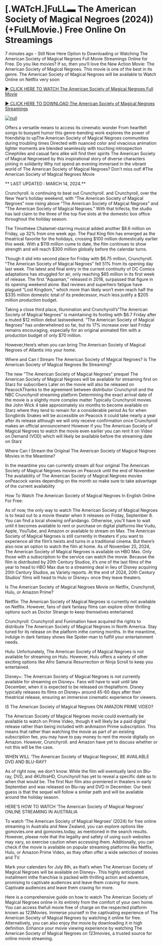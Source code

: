<h1>[.WATcH.]FuLL▬ The American Society of Magical Negroes (2024)) (+FulLMovie.) Free Online On Streamings</h1>

7 minutes ago - Still Now Here Option to Downloading or Watching The American Society of Magical Negroes Full Movie Streamings Online for Free. Do you like movies? If so, then you’ll love the New Action Movie: The American Society of Magical Negroes. This movie is one of the best in its genre. The American Society of Magical Negroes will be available to Watch Online on Netflix very soon</p>
<p dir="auto"><a href="https://cutt.ly/Ew0ZczjR" rel="nofollow">► CLICK HERE TO WATCH The American Society of Magical Negroes Full Movie</a></p>
<p dir="auto"><a href="https://cutt.ly/Ew0ZczjR" rel="nofollow">► CLICK HERE TO DOWNLOAD The American Society of Magical Negroes Streamings</a></p>
<p dir="auto"><a href="https://cutt.ly/Ew0ZczjR" rel="nofollow"><img src="https://camo.githubusercontent.com/abb2148613ed2c31b6fd5c164e6a142c9074d86e9468c674b26300adbf87c7f7/68747470733a2f2f7374617469632e7769787374617469632e636f6d2f6d656469612f3835356132355f30343362356162656234616534643335616330303331393865376665353665647e6d76322e676966" alt="null" style="max-width: 100%;"></a>
      <span>
        <a href="https://cutt.ly/Ew0ZczjR" rel="nofollow">
</a></span></p><p dir="auto">Offers a versatile means to access its cinematic wonder From heartfelt songs to buoyant humor this genre-bending work explores the power of friendship to upThe American Society of Magical Negroes communities during troubling times Directed with nuanced color and vivacious animation lighter moments are blended seamlessly with touching introspection Cinephiles and casual fans alike will find their spirits The American Society of Magical Negroesed by this inspirational story of diverse characters joining in solidarity Why not spend an evening immersed in the vibrant world of The American Society of Magical Negroes? Don’t miss out! #The American Society of Magical Negroes Movie</p>
<p dir="auto">** LAST UPDATED : MARCH 14, 2024.**</p>
<p dir="auto">Crunchyroll. is continuing to beat out Crunchyroll. and Crunchyroll, over the New Year’s holiday weekend, with “The American Society of Magical Negroes” now rising above “The American Society of Magical Negroes” and “The American Society of Magical Negroes.” With that trifecta, the studio has laid claim to the three of the top five slots at the domestic box office throughout the holiday season.</p>
<p dir="auto">The Timothéee Chalamet-starring musical added another $8.6 million on Friday, up 32% from one week ago. The Paul King film has emerged as the theatrical favorite for the holidays, crossing $100 million domestically earlier this week. With a $119 million cume to date, the film continues to show strength and will reach $300 million globally before the calendar turns.</p>

<p dir="auto">Though it slid into second place for Friday with $6.75 million, Crunchyroll. “The American Society of Magical Negroes” fell 51% from its opening day last week. The latest and final entry in the current continuity of DC Comics adaptations has struggled for air, only reaching $65 million in its first week of release. The first “Aquaman,” released in 2018, surpassed that figure in its opening weekend alone. Bad reviews and superhero fatigue have plagued “Lost Kingdom,” which more than likely won’t even reach half the $335 million domestic total of its predecessor, much less justify a $205 million production budget.</p>
<p dir="auto">Taking a close third place, Illumination and Crunchyroll’s“The American Society of Magical Negroes” is maintaining its footing with $6.7 Friday after a muted $12 million debut lastweekend. “The American Society of Magical Negroes” has underwhelmed so far, but its 17% increase over last Friday remains encouraging, especially for an original animated film with a production budget of only $70 million.</p>
<p dir="auto">However,Here’s when you can bring The American Society of Magical Negroes of Atlantis into your home.</p>
<p dir="auto">Where and Can I Stream The American Society of Magical Negroes? Is The American Society of Magical Negroes Be Streaming?</p>
<p dir="auto">The new "The American Society of Magical Negroes" prequel The American Society of Magical Negroes will be available for streaming first on Starz for subscribers Later on the movie will also be released on PeacockThanks to the agreement between distributor Crunchyroll and the NBC Crunchyroll streaming platform Determining the exact arrival date of the movie is a slightly more complex matter Typically Crunchyroll movies like John Wick 4 take approximately six months to become available on Starz where they tend to remain for a considerable period As for when Songbirds Snakes will be accessible on Peacock it could take nearly a year after its release although we will only receive confirmation once Crunchyroll makes an official announcement However if you The American Society of Magical Negroes to watch the movie even earlier you can rent it on Video on Demand (VOD) which will likely be available before the streaming date on Starz</p>
<p dir="auto">Where Can I Stream the Original The American Society of Magical Negroes Movies in the Meantime?</p>
<p dir="auto">In the meantime you can currently stream all four original The American Society of Magical Negroes movies on Peacock until the end of November The availability of The American Society of Magical Negroes movies onPeacock varies depending on the month so make sure to take advantage of the current availability</p>
<p dir="auto">How To Watch The American Society of Magical Negroes In English Online For Free:</p>
<p dir="auto">As of now, the only way to watch The American Society of Magical Negroes is to head out to a movie theater when it releases on Friday, September 8. You can find a local showing onFandango. Otherwise, you’ll have to wait until it becomes available to rent or purchase on digital platforms like Vudu, Apple, YouTube, and Amazon or available to stream on Max. The American Society of Magical Negroes is still currently in theaters if you want to experience all the film’s twists and turns in a traditional cinema. But there’s also now an option to watch the film at home. As of November 25, 2024, The American Society of Magical Negroes is available on HBO Max. Only those with a subscription to the service can watch the movie. Because the film is distributed by 20th Century Studios, it’s one of the last films of the year to head to HBO Max due to a streaming deal in lieu of Disney acquiring 20th Century Studios, as Variety reports. At the end of 2024, 20th Century Studios’ films will head to Hulu or Disney+ once they leave theaters.</p>
<p dir="auto">Is The American Society of Magical Negroes Movie on Netflix, Crunchyroll, Hulu, or Amazon Prime?</p>
<p dir="auto">Netflix: The American Society of Magical Negroes is currently not available on Netflix. However, fans of dark fantasy films can explore other thrilling options such as Doctor Strange to keep themselves entertained.</p>
<p dir="auto">Crunchyroll: Crunchyroll and Funimation have acquired the rights to distribute The American Society of Magical Negroes in North America. Stay tuned for its release on the platform inthe coming months. In the meantime, indulge in dark fantasy shows like Spider-man to fulfill your entertainment needs.</p>
<p dir="auto">Hulu: Unfortunately, The American Society of Magical Negroes is not available for streaming on Hulu. However, Hulu offers a variety of other exciting options like Afro Samurai Resurrection or Ninja Scroll to keep you entertained.</p>
<p dir="auto">Disney+: The American Society of Magical Negroes is not currently available for streaming on Disney+. Fans will have to wait until late December, when it is expected to be released on theplatform. Disney typically releases its films on Disney+ around 45-60 days after their theatrical release, ensuring an immersive cinematic experience for viewers.</p>
<p dir="auto">IS The American Society of Magical Negroes ON AMAZON PRIME VIDEO?</p>
<p dir="auto">The American Society of Magical Negroes movie could eventually be available to watch on Prime Video, though it will likely be a paid digital release rather than being included with anAmazon Prime subscription. This means that rather than watching the movie as part of an existing subscription fee, you may have to pay money to rent the movie digitally on Amazon. However, Crunchyroll. and Amazon have yet to discuss whether or not this will be the case.</p>
<p dir="auto">WHEN WILL ‘The American Society of Magical Negroes’, BE AVAILABLE DVD AND BLU-RAY?</p>
<p dir="auto">As of right now, we don’t know. While the film will eventually land on Blu-ray, DVD, and 4KUltraHD, Crunchyroll has yet to reveal a specific date as to when that would be. The first Nun film also premiered in theaters in early September and was released on Blu-ray and DVD in December. Our best guess is that the sequel will follow a similar path and will be available around the holiday season.</p>
<p dir="auto">HERE’S HOW TO WATCH ‘The American Society of Magical Negroes’ ONLINE STREAMING IN AUSTRALIA</p>
<p dir="auto">To watch ‘The American Society of Magical Negroes’ (2024) for free online streaming in Australia and New Zealand, you can explore options like gomovies.one and gomovies.today, as mentioned in the search results. However, please note that the legality and safety of using such websites may vary, so exercise caution when accessing them. Additionally, you can check if the movie is available on popular streaming platforms like Netflix, Hulu, or Amazon Prime Video, as they often offer a wide selection of movies and TV.</p>
<p dir="auto">Mark your calendars for July 8th, as that’s when The American Society of Magical Negroes will be available on Disney+. This highly anticipated installment inthe franchise is packed with thrilling action and adventure, promising to captivate audiences and leave them craving for more. Captivate audiences and leave them craving for more.</p>
<p dir="auto">Here is a comprehensive guide on how to watch The American Society of Magical Negroes online in its entirety from the comfort of your own home. You can access thefull movie free of charge on the respected platform known as 123Movies. Immerse yourself in the captivating experience of The American Society of Magical Negroes by watching it online for free. Alternatively, you can also enjoy the movie by downloading it in high definition. Enhance your movie viewing experience by watching The American Society of Magical Negroes on 123movies, a trusted source for online movie streaming.</p>
</article>

